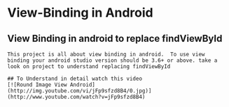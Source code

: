 # View-Binding in Android
## View Binding in android to replace findViewById

`This project is all about view binding in android. 
 To use view binding your android studio version should be 3.6+ or above.
 take a look on project to understand replacing findViewById`

```
## To Understand in detail watch this video
[![Round Image View Android](http://img.youtube.com/vi/jFp9sfzd8B4/0.jpg)](http://www.youtube.com/watch?v=jFp9sfzd8B4)
